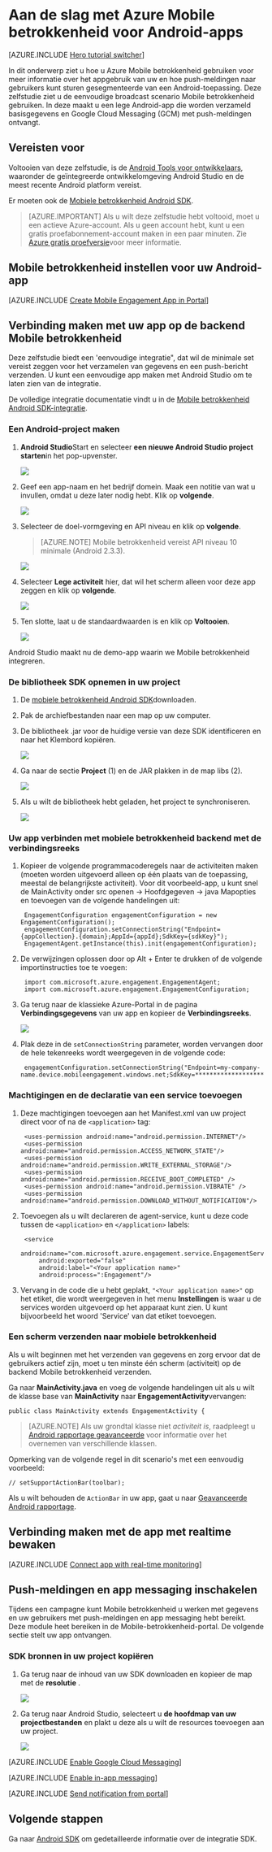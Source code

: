 <properties
    pageTitle="Aan de slag met Android Apps Azure Mobile betrokkenheid"
    description="Informatie over het gebruiken van Azure Mobile betrokkenheid met analyses en push-meldingen voor Android-apps."
    services="mobile-engagement"
    documentationCenter="android"
    authors="piyushjo"
    manager="erikre"
    editor="" />

<tags
    ms.service="mobile-engagement"
    ms.workload="mobile"
    ms.tgt_pltfrm="mobile-android"
    ms.devlang="Java"
    ms.topic="hero-article"
    ms.date="08/10/2016"
    ms.author="piyushjo;ricksal" />

# <a name="get-started-with-azure-mobile-engagement-for-android-apps"></a>Aan de slag met Azure Mobile betrokkenheid voor Android-apps

[AZURE.INCLUDE [Hero tutorial switcher](../../includes/mobile-engagement-hero-tutorial-switcher.md)]

In dit onderwerp ziet u hoe u Azure Mobile betrokkenheid gebruiken voor meer informatie over het appgebruik van uw en hoe push-meldingen naar gebruikers kunt sturen gesegmenteerde van een Android-toepassing.
Deze zelfstudie ziet u de eenvoudige broadcast scenario Mobile betrokkenheid gebruiken. In deze maakt u een lege Android-app die worden verzameld basisgegevens en Google Cloud Messaging (GCM) met push-meldingen ontvangt.

## <a name="prerequisites"></a>Vereisten voor

Voltooien van deze zelfstudie, is de [Android Tools voor ontwikkelaars](https://developer.android.com/sdk/index.html), waaronder de geïntegreerde ontwikkelomgeving Android Studio en de meest recente Android platform vereist.

Er moeten ook de [Mobiele betrokkenheid Android SDK](https://aka.ms/vq9mfn).

> [AZURE.IMPORTANT] Als u wilt deze zelfstudie hebt voltooid, moet u een actieve Azure-account. Als u geen account hebt, kunt u een gratis proefabonnement-account maken in een paar minuten. Zie [Azure gratis proefversie](https://azure.microsoft.com/pricing/free-trial/?WT.mc_id=A0E0E5C02&amp;returnurl=http%3A%2F%2Fazure.microsoft.com%2Fen-us%2Fdocumentation%2Farticles%2Fmobile-engagement-android-get-started)voor meer informatie.

## <a name="set-up-mobile-engagement-for-your-android-app"></a>Mobile betrokkenheid instellen voor uw Android-app

[AZURE.INCLUDE [Create Mobile Engagement App in Portal](../../includes/mobile-engagement-create-app-in-portal-new.md)]

## <a name="connect-your-app-to-the-mobile-engagement-backend"></a>Verbinding maken met uw app op de backend Mobile betrokkenheid

Deze zelfstudie biedt een 'eenvoudige integratie", dat wil de minimale set vereist zeggen voor het verzamelen van gegevens en een push-bericht verzenden. U kunt een eenvoudige app maken met Android Studio om te laten zien van de integratie.

De volledige integratie documentatie vindt u in de [Mobile betrokkenheid Android SDK-integratie](mobile-engagement-android-sdk-overview.md).

### <a name="create-an-android-project"></a>Een Android-project maken

1. **Android Studio**Start en selecteer **een nieuwe Android Studio project starten**in het pop-upvenster.

    ![][1]

2. Geef een app-naam en het bedrijf domein. Maak een notitie van wat u invullen, omdat u deze later nodig hebt. Klik op **volgende**.

    ![][2]

3. Selecteer de doel-vormgeving en API niveau en klik op **volgende**.

    >[AZURE.NOTE] Mobile betrokkenheid vereist API niveau 10 minimale (Android 2.3.3).

    ![][3]

4. Selecteer **Lege activiteit** hier, dat wil het scherm alleen voor deze app zeggen en klik op **volgende**.

    ![][4]

5. Ten slotte, laat u de standaardwaarden is en klik op **Voltooien**.

    ![][5]

Android Studio maakt nu de demo-app waarin we Mobile betrokkenheid integreren.

### <a name="include-the-sdk-library-in-your-project"></a>De bibliotheek SDK opnemen in uw project

1. De [mobiele betrokkenheid Android SDK](https://aka.ms/vq9mfn)downloaden.
2. Pak de archiefbestanden naar een map op uw computer.
3. De bibliotheek .jar voor de huidige versie van deze SDK identificeren en naar het Klembord kopiëren.

      ![][6]

4. Ga naar de sectie **Project** (1) en de JAR plakken in de map libs (2).

      ![][7]

5. Als u wilt de bibliotheek hebt geladen, het project te synchroniseren.

      ![][8]

### <a name="connect-your-app-to-mobile-engagement-backend-with-the-connection-string"></a>Uw app verbinden met mobiele betrokkenheid backend met de verbindingsreeks

1. Kopieer de volgende programmacoderegels naar de activiteiten maken (moeten worden uitgevoerd alleen op één plaats van de toepassing, meestal de belangrijkste activiteit). Voor dit voorbeeld-app, u kunt snel de MainActivity onder src openen -> Hoofdgegeven -> java Mapopties en toevoegen van de volgende handelingen uit:

        EngagementConfiguration engagementConfiguration = new EngagementConfiguration();
        engagementConfiguration.setConnectionString("Endpoint={appCollection}.{domain};AppId={appId};SdkKey={sdkKey}");
        EngagementAgent.getInstance(this).init(engagementConfiguration);

2. De verwijzingen oplossen door op Alt + Enter te drukken of de volgende importinstructies toe te voegen:

        import com.microsoft.azure.engagement.EngagementAgent;
        import com.microsoft.azure.engagement.EngagementConfiguration;

3. Ga terug naar de klassieke Azure-Portal in de pagina **Verbindingsgegevens** van uw app en kopieer de **Verbindingsreeks**.

      ![][9]

4. Plak deze in de `setConnectionString` parameter, worden vervangen door de hele tekenreeks wordt weergegeven in de volgende code:

        engagementConfiguration.setConnectionString("Endpoint=my-company-name.device.mobileengagement.windows.net;SdkKey=********************;AppId=*********");

### <a name="add-permissions-and-a-service-declaration"></a>Machtigingen en de declaratie van een service toevoegen

1. Deze machtigingen toevoegen aan het Manifest.xml van uw project direct voor of na de `<application>` tag:

        <uses-permission android:name="android.permission.INTERNET"/>
        <uses-permission android:name="android.permission.ACCESS_NETWORK_STATE"/>
        <uses-permission android:name="android.permission.WRITE_EXTERNAL_STORAGE"/>
        <uses-permission android:name="android.permission.RECEIVE_BOOT_COMPLETED" />
        <uses-permission android:name="android.permission.VIBRATE" />
        <uses-permission android:name="android.permission.DOWNLOAD_WITHOUT_NOTIFICATION"/>

2. Toevoegen als u wilt declareren de agent-service, kunt u deze code tussen de `<application>` en `</application>` labels:

        <service
            android:name="com.microsoft.azure.engagement.service.EngagementService"
            android:exported="false"
            android:label="<Your application name>"
            android:process=":Engagement"/>

3. Vervang in de code die u hebt geplakt, `"<Your application name>"` op het etiket, die wordt weergegeven in het menu **Instellingen** is waar u de services worden uitgevoerd op het apparaat kunt zien. U kunt bijvoorbeeld het woord 'Service' van dat etiket toevoegen.

### <a name="send-a-screen-to-mobile-engagement"></a>Een scherm verzenden naar mobiele betrokkenheid

Als u wilt beginnen met het verzenden van gegevens en zorg ervoor dat de gebruikers actief zijn, moet u ten minste één scherm (activiteit) op de backend Mobile betrokkenheid verzenden.

Ga naar **MainActivity.java** en voeg de volgende handelingen uit als u wilt de klasse base van **MainActivity** naar **EngagementActivity**vervangen:

    public class MainActivity extends EngagementActivity {

> [AZURE.NOTE] Als uw grondtal klasse niet *activiteit is*, raadpleegt u [Android rapportage geavanceerde](mobile-engagement-android-advanced-reporting.md#modifying-your-codeactivitycode-classes) voor informatie over het overnemen van verschillende klassen.


Opmerking van de volgende regel in dit scenario's met een eenvoudig voorbeeld:

    // setSupportActionBar(toolbar);

Als u wilt behouden de `ActionBar` in uw app, gaat u naar [Geavanceerde Android rapportage](mobile-engagement-android-advanced-reporting.md#modifying-your-codeactivitycode-classes).

## <a name="connect-app-with-real-time-monitoring"></a>Verbinding maken met de app met realtime bewaken

[AZURE.INCLUDE [Connect app with real-time monitoring](../../includes/mobile-engagement-connect-app-with-monitor.md)]

## <a name="enable-push-notifications-and-in-app-messaging"></a>Push-meldingen en app messaging inschakelen

Tijdens een campagne kunt Mobile betrokkenheid u werken met gegevens en uw gebruikers met push-meldingen en app messaging hebt bereikt. Deze module heet bereiken in de Mobile-betrokkenheid-portal.
De volgende sectie stelt uw app ontvangen.

### <a name="copy-sdk-resources-in-your-project"></a>SDK bronnen in uw project kopiëren

1. Ga terug naar de inhoud van uw SDK downloaden en kopieer de map met de **resolutie** .

    ![][10]

2. Ga terug naar Android Studio, selecteert u **de hoofdmap van uw projectbestanden** en plakt u deze als u wilt de resources toevoegen aan uw project.

    ![][11]

[AZURE.INCLUDE [Enable Google Cloud Messaging](../../includes/mobile-engagement-enable-google-cloud-messaging.md)]

[AZURE.INCLUDE [Enable in-app messaging](../../includes/mobile-engagement-android-send-push.md)]

[AZURE.INCLUDE [Send notification from portal](../../includes/mobile-engagement-android-send-push-from-portal.md)]

## <a name="next-steps"></a>Volgende stappen

Ga naar [Android SDK](mobile-engagement-android-sdk-overview.md) om gedetailleerde informatie over de integratie SDK.

<!-- Images. -->
[1]: ./media/mobile-engagement-android-get-started/android-studio-new-project.png
[2]: ./media/mobile-engagement-android-get-started/android-studio-project-props.png
[3]: ./media/mobile-engagement-android-get-started/android-studio-project-props2.png
[4]: ./media/mobile-engagement-android-get-started/android-studio-add-activity.png
[5]: ./media/mobile-engagement-android-get-started/android-studio-activity-name.png
[6]: ./media/mobile-engagement-android-get-started/sdk-content.png
[7]: ./media/mobile-engagement-android-get-started/paste-jar.png
[8]: ./media/mobile-engagement-android-get-started/sync-project.png
[9]: ./media/mobile-engagement-android-get-started/app-connection-info-page.png
[10]: ./media/mobile-engagement-android-get-started/copy-resources.png
[11]: ./media/mobile-engagement-android-get-started/paste-resources.png
